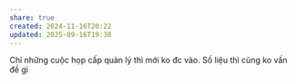 ```yaml
---
share: true
created: 2024-11-16T20:22
updated: 2025-09-16T19:38
---
```

Chỉ những cuộc họp cấp quản lý thì mới ko đc vào. Số liệu thì cũng ko vấn đề gì

